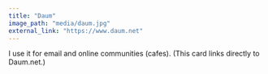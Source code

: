 ```yaml
---
title: "Daum"
image_path: "media/daum.jpg"
external_link: "https://www.daum.net"
---
```


I use it for email and online communities (cafes).
(This card links directly to Daum.net.)